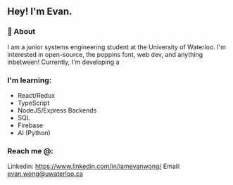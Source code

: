 ## Hey! I'm Evan.


### 🙌 About 

I am a junior systems engineering student at the University of Waterloo. I'm interested in open-source, the poppins font, web dev, and anything inbetween! Currently, I'm developing a


### I'm learning:
- React/Redux
- TypeScript
- NodeJS/Express Backends
- SQL
- Firebase 
- AI (Python)


### Reach me @:
Linkedin: https://www.linkedin.com/in/iamevanwong/
Email: evan.wong@uwaterloo.ca
